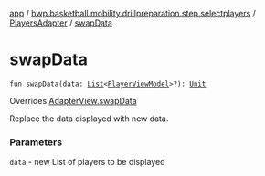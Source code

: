 [app](../../index.md) / [hwp.basketball.mobility.drillpreparation.step.selectplayers](../index.md) / [PlayersAdapter](index.md) / [swapData](.)

# swapData

`fun swapData(data: `[`List`](https://kotlinlang.org/api/latest/jvm/stdlib/kotlin.collections/-list/index.html)`<`[`PlayerViewModel`](../../hwp.basketball.mobility.entitiy.player/-player-view-model/index.md)`>?): `[`Unit`](https://kotlinlang.org/api/latest/jvm/stdlib/kotlin/-unit/index.html)

Overrides [AdapterView.swapData](../-players-contract/-adapter-view/swap-data.md)

Replace the data displayed with new data.

### Parameters

`data` - new List of players to be displayed